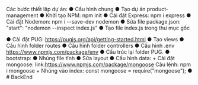 Các bước thiết lập dự án:
● Cấu hình chung
● Tạo dự án product-management
● Khởi tạo NPM: npm init
● Cài đặt Express: npm i express
● Cài đặt Nodemon: npm i --save-dev nodemon
● Sửa file package.json: "start": "nodemon --inspect index.js"
● Tạo file index.js trong thư mục gốc

● Cài đặt PUG: https://pugjs.org/api/getting-started.html
● Tạo views
● Cấu hình folder routes
● Cấu hình folder controllers
● Cấu hình .env
https://www.npmjs.com/package/env
● Cấu trúc lại folder PUG.
● bootstrap:
● Nhúng file tĩnh
● Sửa layout
● Cấu hình data: + Cài đặt mongoose:
link:https://www.npmjs.com/package/mongoose
Câu lệnh: npm i mongoose + Nhúng vào index: const mongoose = require("mongoose");
●
#   B a c k E n d  
 